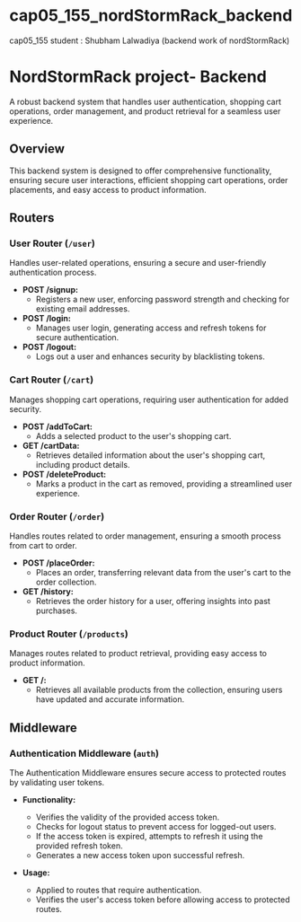 # cap05_155_nordStormRack_backend
cap05_155 student : Shubham Lalwadiya (backend work of nordStormRack)


# NordStormRack project- Backend

A robust backend system that handles user authentication, shopping cart operations, order management, and product retrieval for a seamless user experience.

## Overview

This backend system is designed to offer comprehensive functionality, ensuring secure user interactions, efficient shopping cart operations, order placements, and easy access to product information.

## Routers

### User Router (`/user`)

Handles user-related operations, ensuring a secure and user-friendly authentication process.

- **POST /signup:**
  - Registers a new user, enforcing password strength and checking for existing email addresses.
- **POST /login:**
  - Manages user login, generating access and refresh tokens for secure authentication.
- **POST /logout:**
  - Logs out a user and enhances security by blacklisting tokens.

### Cart Router (`/cart`)

Manages shopping cart operations, requiring user authentication for added security.

- **POST /addToCart:**
  - Adds a selected product to the user's shopping cart.
- **GET /cartData:**
  - Retrieves detailed information about the user's shopping cart, including product details.
- **POST /deleteProduct:**
  - Marks a product in the cart as removed, providing a streamlined user experience.

### Order Router (`/order`)

Handles routes related to order management, ensuring a smooth process from cart to order.

- **POST /placeOrder:**
  - Places an order, transferring relevant data from the user's cart to the order collection.
- **GET /history:**
  - Retrieves the order history for a user, offering insights into past purchases.

### Product Router (`/products`)

Manages routes related to product retrieval, providing easy access to product information.

- **GET /:**
  - Retrieves all available products from the collection, ensuring users have updated and accurate information.


## Middleware

### Authentication Middleware (`auth`)

The Authentication Middleware ensures secure access to protected routes by validating user tokens.

- **Functionality:**
  - Verifies the validity of the provided access token.
  - Checks for logout status to prevent access for logged-out users.
  - If the access token is expired, attempts to refresh it using the provided refresh token.
  - Generates a new access token upon successful refresh.

- **Usage:**
  - Applied to routes that require authentication.
  - Verifies the user's access token before allowing access to protected routes.
